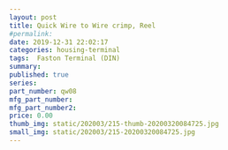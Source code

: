 ```yaml
---
layout: post
title: Quick Wire to Wire crimp, Reel
#permalink: 
date: 2019-12-31 22:02:17
categories: housing-terminal
tags:  Faston Terminal (DIN)
summary: 
published: true 
series: 
part_number: qw08
mfg_part_number: 
mfg_part_number2: 
price: 0.00
thumb_img: static/202003/215-thumb-20200320084725.jpg
small_img: static/202003/215-20200320084725.jpg
---
```




